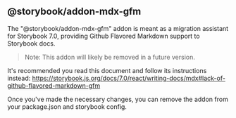 ## @storybook/addon-mdx-gfm

The "@storybook/addon-mdx-gfm" addon is meant as a migration assistant for Storybook 7.0, providing Github Flavored Markdown support to Storybook docs.

> Note:
> This addon will likely be removed in a future version.

It's recommended you read this document and follow its instructions instead:
https://storybook.js.org/docs/7.0/react/writing-docs/mdx#lack-of-github-flavored-markdown-gfm

Once you've made the necessary changes, you can remove the addon from your package.json and storybook config.
